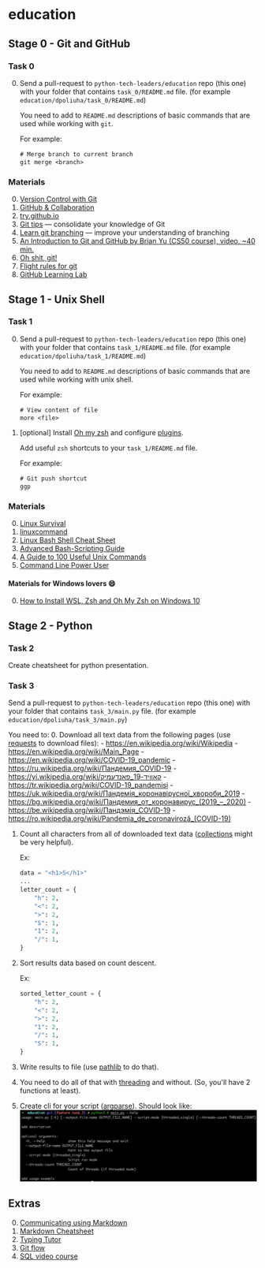 # education

## Stage 0 - Git and GitHub

### Task 0

0. Send a pull-request to `python-tech-leaders/education` repo (this one) with your folder that contains `task_0/README.md` file. (for example `education/dpoliuha/task_0/README.md`)

    You need to add to `README.md` descriptions of basic commands that are used while working with `git`.
    
    For example:
    ```
    # Merge branch to current branch
    git merge <branch>
    ```

### Materials

0. [Version Control with Git](https://www.udacity.com/course/version-control-with-git--ud123)
1. [GitHub & Collaboration](https://classroom.udacity.com/courses/ud456)
2. [try.github.io](https://try.github.io/levels/1/challenges/1)
3. [Git tips](http://sixrevisions.com/web-development/git-tips/) — consolidate your knowledge of Git
4. [Learn git branching](http://learngitbranching.js.org) — improve your understanding of branching
5. [An Introduction to Git and GitHub by Brian Yu (CS50 course), video, ~40 min.](https://youtu.be/MJUJ4wbFm_A)
6. [Oh shit, git!](http://ohshitgit.com/)
7. [Flight rules for git](https://github.com/k88hudson/git-flight-rules)
8. [GitHub Learning Lab](https://lab.github.com/courses)

## Stage 1 - Unix Shell

### Task 1

0. Send a pull-request to `python-tech-leaders/education` repo (this one) with your folder that contains `task_1/README.md` file. (for example `education/dpoliuha/task_1/README.md`)

    You need to add to `README.md` descriptions of basic commands that are used while working with unix shell.
    
    For example:
    ```
    # View content of file
    more <file>
    ```

1. \[optional\] Install [Oh my zsh](https://ohmyz.sh) and configure [plugins](https://github.com/ohmyzsh/ohmyzsh/wiki/Plugins).

    Add useful `zsh` shortcuts to your `task_1/README.md` file.
    
    For example:
    ```
    # Git push shortcut
    ggp
    ```

### Materials

0. [Linux Survival](https://linuxsurvival.com/linux-tutorial-introduction/)
1. [linuxcommand](http://linuxcommand.org/)
2. [Linux Bash Shell Cheat Sheet](https://annawilliford.github.io/2016-04-02-UTA/workshop/Linux/bash_cheat_sheet.pdf)
3. [Advanced Bash-Scripting Guide](http://www.tldp.org/LDP/abs/html/index.html)
4. [A Guide to 100 Useful Unix Commands](http://oliverelliott.org/article/computing/ref_unix/)
4. [Command Line Power User](https://commandlinepoweruser.com/)

#### Materials for Windows lovers :smile:

0. [How to Install WSL, Zsh and Oh My Zsh on Windows 10](https://evdokimovm.github.io/windows/zsh/shell/syntax/highlighting/ohmyzsh/hyper/terminal/2017/02/24/how-to-install-zsh-and-oh-my-zsh-on-windows-10.html)

## Stage 2 - Python

### Task 2

Create cheatsheet for python presentation.

### Task 3

Send a pull-request to `python-tech-leaders/education` repo (this one) with your folder that contains `task_3/main.py` file. (for example `education/dpoliuha/task_3/main.py`)

You need to:
0. Download all text data from the following pages (use [requests](https://requests.readthedocs.io/en/master/) to download files):
    - https://en.wikipedia.org/wiki/Wikipedia
    - https://en.wikipedia.org/wiki/Main_Page
    - https://en.wikipedia.org/wiki/COVID-19_pandemic
    - https://ru.wikipedia.org/wiki/Пандемия_COVID-19
    - https://yi.wikipedia.org/wiki/קאוויד-19_פאנדעמיק
    - https://tr.wikipedia.org/wiki/COVID-19_pandemisi
    - https://uk.wikipedia.org/wiki/Пандемія_коронавірусної_хвороби_2019
    - https://bg.wikipedia.org/wiki/Пандемия_от_коронавирус_(2019_–_2020)
    - https://be.wikipedia.org/wiki/Пандэмія_COVID-19
    - https://ro.wikipedia.org/wiki/Pandemia_de_coronaviroză_(COVID-19)
1. Count all characters from all of downloaded text data ([collections](https://docs.python.org/3/library/collections.html) might be very helpful).

    Ex:
    ```python
    data = "<h1>S</h1>"
    ...
    letter_count = {
        "h": 2,
        "<": 2,
        ">": 2,
        "S": 1,
        "1": 2,
        "/": 1,
    }
    ```
2. Sort results data based on count descent.

    Ex:
    ```python
    sorted_letter_count = {
        "h": 2,
        "<": 2,
        ">": 2,
        "1": 2,
        "/": 1,
        "S": 1,
    }
    ```
3. Write results to file (use [pathlib](https://docs.python.org/3/library/pathlib.html) to do that).
4. You need to do all of that with [threading](https://docs.python.org/3/library/threading.html) and without. (So, you'll have 2 functions at least).
5. Create cli for your script ([argparse](https://docs.python.org/3/library/argparse.html)). Should look like:
    ![cli](img/stage2_0.png)



## Extras

0. [Communicating using Markdown](https://lab.github.com/githubtraining/communicating-using-markdown)
1. [Markdown Cheatsheet](https://github.com/adam-p/markdown-here/wiki/Markdown-Cheatsheet)
2. [Typing Tutor](https://www.ratatype.com)
3. [Git flow](https://www.atlassian.com/git/tutorials/comparing-workflows/gitflow-workflow)
4. [SQL video course](https://www.youtube.com/playlist?list=PLrCZzMib1e9reQb3ZXLWVaEu2CM3R54ho)

